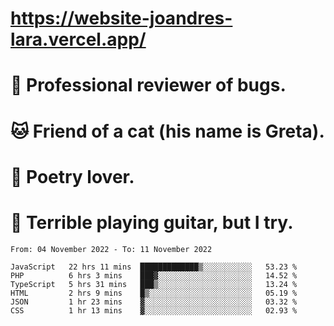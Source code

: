 # https://website-joandres-lara.vercel.app/
# 🐛 Professional reviewer of bugs.
# 🐱 Friend of a cat (his name is Greta).
# 📜 Poetry lover.
# 🎸 Terrible playing guitar, but I try.

<!--START_SECTION:waka-->

```text
From: 04 November 2022 - To: 11 November 2022

JavaScript   22 hrs 11 mins  █████████████▒░░░░░░░░░░░   53.23 %
PHP          6 hrs 3 mins    ███▓░░░░░░░░░░░░░░░░░░░░░   14.52 %
TypeScript   5 hrs 31 mins   ███▒░░░░░░░░░░░░░░░░░░░░░   13.24 %
HTML         2 hrs 9 mins    █▒░░░░░░░░░░░░░░░░░░░░░░░   05.19 %
JSON         1 hr 23 mins    ▓░░░░░░░░░░░░░░░░░░░░░░░░   03.32 %
CSS          1 hr 13 mins    ▓░░░░░░░░░░░░░░░░░░░░░░░░   02.93 %
```

<!--END_SECTION:waka-->
